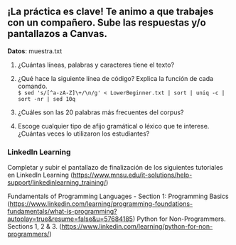 ## ¡La práctica es clave! Te animo a que trabajes con un compañero. Sube las respuestas y/o pantallazos a Canvas.

**Datos**: muestra.txt

1.  ¿Cuántas líneas, palabras y caracteres tiene el texto?
2. ¿Qué hace la siguiente línea de código? Explica la función de cada comando. <br/>
  `$ sed 's/[^a-zA-Z]\+/\n/g' < LowerBeginner.txt | sort | uniq -c | sort -nr | sed 10q`

3. ¿Cuáles son las 20 palabras más frecuentes del corpus?
4. Escoge cualquier tipo de afijo gramátical o léxico que te interese. ¿Cuántas veces lo utilizaron los estudiantes?

### LinkedIn Learning

Completar y subir el pantallazo de finalización de los siguientes tutoriales en LinkedIn Learning (https://www.mnsu.edu/it-solutions/help-support/linkedinlearning_training/)

Fundamentals of Programming Languages - Section 1: Programming Basics (https://www.linkedin.com/learning/programming-foundations-fundamentals/what-is-programming?autoplay=true&resume=false&u=57684185)
Python for Non-Programmers. Sections 1, 2 & 3. (https://www.linkedin.com/learning/python-for-non-programmers/)
